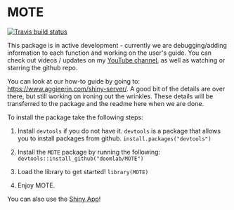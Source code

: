 # MOTE

[![Travis build status](https://travis-ci.org/doomlab/MOTE.svg?branch=master)](https://travis-ci.org/doomlab/MOTE)

This package is in active development - currently we are debugging/adding information to each function and working on the user's guide. You can check out videos / updates on my [YouTube channel](https://www.youtube.com/channel/UCMdihazndR0f9XBoSXWqnYg), as well as watching or starring the github repo.

You can look at our how-to guide by going to: https://www.aggieerin.com/shiny-server/. A good bit of the details are over there, but still working on ironing out the wrinkles. These details will be transferred to the package and the readme here when we are done.  

To install the package take the following steps:

1) Install `devtools` if you do not have it. `devtools` is a package that allows you to install packages from github.
`install.packages("devtools")`

2) Install the `MOTE` package by running the following:
`devtools::install_github("doomlab/MOTE")`

3) Load the library to get started!
`library(MOTE)`

4) Enjoy MOTE. 

You can also use the [Shiny App](http://aggieerin.com/shiny/mote/)!
